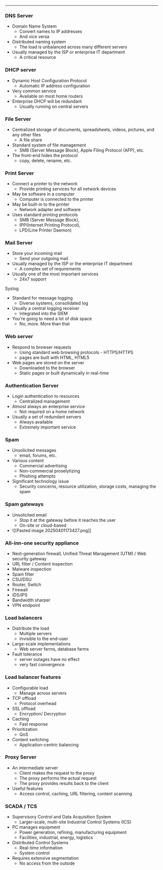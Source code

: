 
---

### DNS Server
- Domain Name System
	- Convert names to IP addresses
	- And vice versa
- Distributed naming system
	- The load is unbalanced across many different servers
- Usually managed by the ISP or enterprise IT department
	- A critical resource

### DHCP server
- Dynamic Host Configuration Protocol
	- Automatic IP address configuration
- Very common service
	- Available on most home routers
- Enterprise DHCP will be redundant
	- Usually running on central servers

### File Server
- Centralized storage of documents, spreadsheets, videos, pictures, and any other files
	- A file share
- Standard system of file management
	- SMB (Server Message Block), Apple Filing Protocol (AFP), etc.
- The front-end hides the protocol
	- copy, delete, rename, etc.

### Print Server
- Connect a printer to the network
	- Provide printing services for all network devices
- May be software in a computer
	- Computer is connected to the printer
- May be built-in to the printer
	- Network adapter and software
- Uses standard printing protocols
	- SMB (Server Message Block),
	- IPP(Internet Printing Protocol),
	- LPD(Line Printer Daemon)

### Mail Server
- Store your incoming mail 
	- Send your outgoing mail
- Usually managed by the ISP or the enterprise IT department
	- A complex set of requirements
- Usually one of the most important services
	- 24x7 support

Syslog
- Standard for message logging
	- Diverse systems, consolidated log
- Usually a central logging receiver
	- Integrated into the SIEM
-  You're going to need a lot of disk space
	- No, more. More than that

### Web server
- Respond to browser requests
	- Using standard web browsing protocols - HTTPS/HTTPS
	- pages are built with HTML, HTML5
- Web pages are stored on the server
	- Downloaded to the browser
	- Static pages or built dynamically in real-time

### Authentication Server
- Login authentication to resources
	- Centralized management
- Almost always an enterprise service
	- Not required on a home network
- Usually a set of redundant servers
	- Always available 
	- Extremely important service

### Spam
- Unsolicited messages
	- email, forums, etc.
- Various content
	- Commercial advertising
	- Non-commercial proselytizing
	- Phishing attempts
- Significant technology issue
	- Security concerns, resource utilization, storage costs, managing the spam

### Spam gateways
- Unsolicited email
	- Stop it at the gateway before it reaches the user
	- On-site or cloud-based
- ![[Pasted image 20250401173427.png]]

### All-inn-one security appliance
- Next-generation firewall, Unified Threat Management (UTM) / Web security gateway
- URL filter / Content inspection
- Malware inspection
- Spam filter
- CSU/DSU
- Router, Switch
- Firewall
- IDS/IPS
- Bandwidth sharper
- VPN endpoint

### Load balancers
- Distribute the load
	- Multiple servers
	- Invisible to the end-user
- Large-scale implementations
	- Web server farms, database farms
- Fault tolerance
	- server outages have no effect
	- very fast convergence

### Load balancer features
- Configurable load
	- Manage across servers
- TCP offload
	- Protocol overhead
- SSL offload
	- Encryption/ Decryption
- Caching
	- Fast response
- Prioritization
	- QoS
- Content switching
	- Application-centric balancing

### Proxy Server
- An intermediate server
	- Client makes the request to the proxy
	- The proxy performs the actual request
	- The proxy provides results back to the client
- Useful features
	- Access control, caching, URL filtering, content scanning

### SCADA / TCS
- Supervisory Control and Data Acquisition System
	- Larger-scale, multi-site Industrial Control Systems (ICS)
- PC manages equipment
	- Power generation, refining, manufacturing equipment
	- Facilities, industrial, energy, logistics
- Distributed Control Systems
	- Real-time information
	- System control
- Requires extensive segmentation
	- No access from the outside

